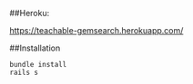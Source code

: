 ##Heroku: 

https://teachable-gemsearch.herokuapp.com/


##Installation
```
bundle install
rails s
```

